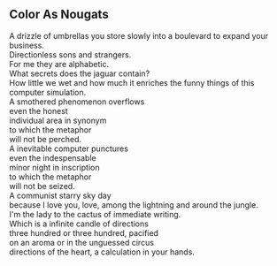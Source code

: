 Color As Nougats
----------------
A drizzle of umbrellas you store slowly into a boulevard to expand your business.  
Directionless sons and strangers.  
For me they are alphabetic.  
What secrets does the jaguar contain?  
How little we wet and how much it enriches the funny things of this computer simulation.  
A smothered phenomenon overflows  
even the honest  
individual area in synonym  
to which the metaphor  
will not be perched.  
A inevitable computer punctures  
even the indespensable  
minor night in inscription  
to which the metaphor  
will not be seized.  
A communist starry sky day  
because I love you, love, among the lightning and around the jungle.  
I'm the lady to the cactus of immediate writing.  
Which is a infinite candle of directions  
three hundred or three hundred, pacified  
on an aroma or in the unguessed circus  
directions of the heart, a calculation in your hands.  
